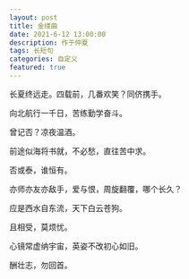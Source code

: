 ```yaml
---
layout: post
title: 金缕曲
date: 2021-6-12 13:00:00
description: 作于仲夏
tags: 长短句
categories: 自定义
featured: true
---
```


长夏终远走。四载前，几番欢笑？同侪携手。

向北航行一千日，苦练勤学奋斗。

曾记否？凉夜温酒。

前途似海将书就，不必愁，直往苦中求。

否或泰，谁恒有。

亦师亦友亦敌手，爱与恨，周旋翻覆，哪个长久？

应是西水自东流，天下白云苍狗。

且相受，莫烦忧。

心镜常虚纳宇宙，英姿不改初心如旧。

酬壮志，勿回首。